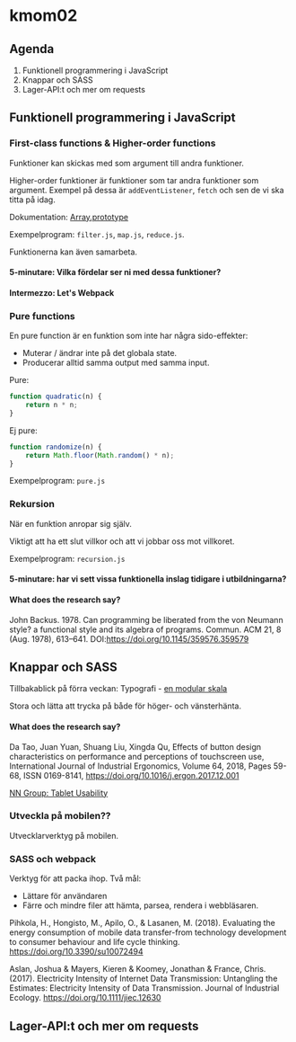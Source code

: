 # kmom02

## Agenda

1. Funktionell programmering i JavaScript
2. Knappar och SASS
3. Lager-API:t och mer om requests

## Funktionell programmering i JavaScript

### First-class functions & Higher-order functions

Funktioner kan skickas med som argument till andra funktioner.

Higher-order funktioner är funktioner som tar andra funktioner som argument. Exempel på dessa är `addEventListener`, `fetch` och sen de vi ska titta på idag.

Dokumentation: [Array.prototype](https://developer.mozilla.org/en-US/docs/Web/JavaScript/Reference/Global_Objects/Array)

Exempelprogram: `filter.js`, `map.js`, `reduce.js`.

Funktionerna kan även samarbeta.

#### 5-minutare: Vilka fördelar ser ni med dessa funktioner?

#### Intermezzo: Let's Webpack


### Pure functions

En pure function är en funktion som inte har några sido-effekter:

* Muterar / ändrar inte på det globala state.
* Producerar alltid samma output med samma input.

Pure:
```javascript
function quadratic(n) {
    return n * n;
}
```

Ej pure:
```javascript
function randomize(n) {
    return Math.floor(Math.random() * n);
}
```

Exempelprogram: `pure.js`

### Rekursion

När en funktion anropar sig själv.

Viktigt att ha ett slut villkor och att vi jobbar oss mot villkoret.

Exempelprogram: `recursion.js`

#### 5-minutare: har vi sett vissa funktionella inslag tidigare i utbildningarna?

#### What does the research say?

John Backus. 1978. Can programming be liberated from the von Neumann style? a functional style and its algebra of programs. Commun. ACM 21, 8 (Aug. 1978), 613–641. DOI:https://doi.org/10.1145/359576.359579

## Knappar och SASS

Tillbakablick på förra veckan: Typografi - [en modular skala](https://typographyhandbook.com/#font-sizing)

Stora och lätta att trycka på både för höger- och vänsterhänta.

#### What does the research say?

Da Tao, Juan Yuan, Shuang Liu, Xingda Qu, Effects of button design characteristics on performance and perceptions of touchscreen use, International Journal of Industrial Ergonomics, Volume 64, 2018, Pages 59-68, ISSN 0169-8141, https://doi.org/10.1016/j.ergon.2017.12.001

[NN Group: Tablet Usability](https://www.nngroup.com/articles/tablet-usability/)


### Utveckla på mobilen??

Utvecklarverktyg på mobilen.


### SASS och webpack

Verktyg för att packa ihop. Två mål:

* Lättare för användaren
* Färre och mindre filer att hämta, parsea, rendera i webbläsaren.


Pihkola, H., Hongisto, M., Apilo, O., & Lasanen, M. (2018). Evaluating the energy consumption of mobile data transfer-from technology development to consumer behaviour and life cycle thinking. https://doi.org/10.3390/su10072494

Aslan, Joshua & Mayers, Kieren & Koomey, Jonathan & France, Chris. (2017). Electricity Intensity of Internet Data Transmission: Untangling the Estimates: Electricity Intensity of Data Transmission. Journal of Industrial Ecology. https://doi.org/10.1111/jiec.12630



## Lager-API:t och mer om requests
